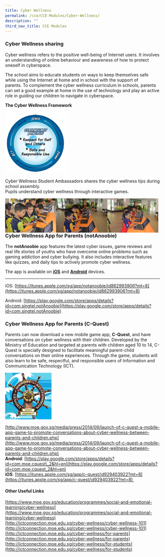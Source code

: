 ```yaml
---
title: Cyber Wellness
permalink: /cce/CCE-Modules/Cyber-Wellness/
description: ""
third_nav_title: CCE Modules
---
```

### Cyber Wellness sharing

Cyber wellness refers to the positive well-being of Internet users. It involves an understanding of online behaviour and awareness of how to protect oneself in cyberspace. 

  

The school aims to educate students on ways to keep themselves safe while using the Internet at home and in school with the support of parents. To complement the cyber wellness curriculum in schools, parents can set a good example at home in the use of technology and play an active role in guiding our children to navigate in cyberspace.   

**The Cyber Wellness Framework**

<img src="/images/cce3.png" style="width:40%">

Cyber Wellness Student Ambassadors shares the cyber wellness tips during school assembly.  
Pupils understand cyber wellness through interactive games.

<img src="/images/cce4.png" style="width:33%" align=left> <img src="/images/cce5.png" style="width:33%" align=left> <img src="/images/cce6.png" style="width:33%" align=left>

### Cyber Wellness App for Parents (notAnoobie)

The **notAnoobie** app features the latest cyber issues, game reviews and real life stories of youths who have overcome online problems such as gaming addiction and cyber bullying. It also includes interactive features like quizzes, and daily tips to actively promote cyber wellness.

The app is available on [**iOS**](https://itunes.apple.com/sg/app/notanoobie/id862993906?mt=8) and [**Android**](https://play.google.com/store/apps/details?id=com.singtel.notAnoobie) devices.

* * *

iOS: [https://itunes.apple.com/sg/app/notanoobie/id862993906?mt=8](https://itunes.apple.com/sg/app/notanoobie/id862993906?mt=8)  

Android: [https://play.google.com/store/apps/details?id=com.singtel.notAnoobie](https://play.google.com/store/apps/details?id=com.singtel.notAnoobie)

### Cyber Wellness App for Parents (C-Quest)

Parents can now download a new mobile game app, **C-Quest**, and have conversations on cyber wellness with their children. Developed by the Ministry of Education and targeted at parents with children aged 10 to 14, C-Quest is specially designed to facilitate meaningful parent-child conversations on their online experiences. Through the game, students will also learn to be safe, respectful, and responsible users of Information and Communication Technology (ICT).

<img src="/images/cce7.png" style="width:30%">

[http://www.moe.gov.sg/media/press/2014/09/launch-of-c-quest-a-mobile-app-game-to-promote-conversations-about-cyber-wellness-between-parents-and-children.php](http://www.moe.gov.sg/media/press/2014/09/launch-of-c-quest-a-mobile-app-game-to-promote-conversations-about-cyber-wellness-between-parents-and-children.php)  
**Android**: [https://play.google.com/store/apps/details?id=com.moe.cquest\_2&hl=en](https://play.google.com/store/apps/details?id=com.moe.cquest_2&hl=en)  
**iOS**: [https://itunes.apple.com/sg/app/c-quest/id929403922?mt=8](https://itunes.apple.com/sg/app/c-quest/id929403922?mt=8)   

#### Other Useful Links

[https://www.moe.gov.sg/education/programmes/social-and-emotional-learning/cyber-wellness](https://www.moe.gov.sg/education/programmes/social-and-emotional-learning/cyber-wellness)  
[http://ictconnection.moe.edu.sg/cyber-wellness/cyber-wellness-101](http://ictconnection.moe.edu.sg/cyber-wellness/cyber-wellness-101)  
[http://ictconnection.moe.edu.sg/cyber-wellness/for-parents](http://ictconnection.moe.edu.sg/cyber-wellness/for-parents)  
[http://ictconnection.moe.edu.sg/cyber-wellness/for-students](http://ictconnection.moe.edu.sg/cyber-wellness/for-students)